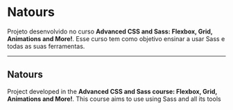 # Natours

Projeto desenvolvido no curso **Advanced CSS and Sass: Flexbox, Grid, Animations and More!**.
Esse curso tem como objetivo ensinar a usar Sass e todas as suas ferramentas.

---

## Natours
Project developed in the **Advanced CSS and Sass course: Flexbox, Grid, Animations and More!**.
This course aims to use using Sass and all its tools
